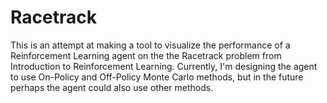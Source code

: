 # Racetrack

This is an attempt at making a tool to visualize the performance of a Reinforcement Learning agent on the the Racetrack problem from Introduction to Reinforcement Learning. Currently, I'm designing the agent to use On-Policy and Off-Policy Monte Carlo methods, but in the future perhaps the agent could also use other methods.
